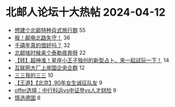 # 北邮人论坛十大热帖 2024-04-12

- [想建个北邮特种兵式旅行群](https://bbs.byr.cn/article/Travel/147331) 55
- [报！邮电北路失守！](https://bbs.byr.cn/article/Picture/3360478) 36
- [千禧年真的很好吗？](https://bbs.byr.cn/article/Photo/277819) 32
- [北邮啥时候来个泰勒夜奔呀](https://bbs.byr.cn/article/Talking/6415109) 22
- [【转】超神准！星座小王子独创的新型占卜、來一起試玩一下！](https://bbs.byr.cn/article/Constellations/326533) 14
- [互联网大厂上岸国企央企群](https://bbs.byr.cn/article/WorkLife/1212494) 12
- [三三我的三三](https://bbs.byr.cn/article/Comic/633510) 10
- [【王道】【北京】90年女生诚征队友](https://bbs.byr.cn/article/Friends/2050879) 9
- [offer选择：中行科运vs中证登vs人才财险](https://bbs.byr.cn/article/Job/2210154) 9
- [慎选德国](https://bbs.byr.cn/article/GoAbroad/397062) 8


